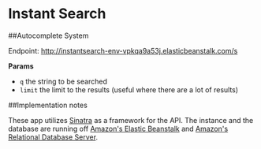 Instant Search
==============

##Autocomplete System

Endpoint: http://instantsearch-env-vpkqa9a53j.elasticbeanstalk.com/s

__Params__
* `q` the string to be searched
* `limit` the limit to the results (useful where there are a lot of results)

##Implementation notes

These app utilizes [Sinatra](http://www.sinatrarb.com/) as a framework for the
API. The instance and the database are running off 
[Amazon's Elastic Beanstalk](http://aws.amazon.com/elasticbeanstalk/) and
[Amazon's Relational Database Server](http://aws.amazon.com/rds/).
